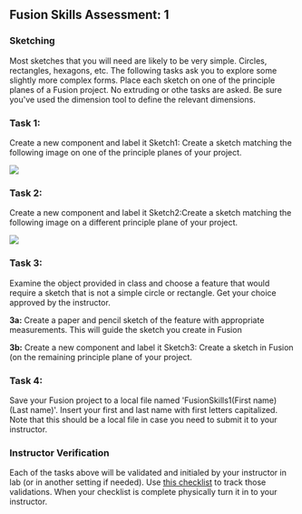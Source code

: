 ## Fusion Skills Assessment: 1

### Sketching

Most sketches that you will need are likely to be very simple. Circles, rectangles, hexagons, etc. The following tasks ask you to explore some slightly more complex forms. Place each sketch on one of the principle planes of a Fusion project. No extruding or othe tasks are asked. Be sure you've used the dimension tool to define the relevant dimensions.

### Task 1:

Create a new component and label it Sketch1: Create a sketch matching the following image on one of the principle planes of your project.

<img src="../../images/assessmentImages/Exercise1-1.jpg" />

### Task 2:

Create a new component and label it Sketch2:Create a sketch matching the following image on a different principle plane of your project.

<img src="../../images/assessmentImages/Exercise1-2.jpg" />

### Task 3:

Examine the object provided in class and choose a feature that would require a sketch that is not a simple circle or rectangle. Get your choice approved by the instructor.

**3a:** Create a paper and pencil sketch of the feature with appropriate measurements.  This will guide the sketch you create in Fusion

**3b:** Create a new component and label it Sketch3: Create a sketch in Fusion (on the remaining principle plane of your project.

### Task 4: 

Save your Fusion project to a local file named 'FusionSkills1(First name)(Last name)'. Insert your first and last name with first letters capitalized. Note that this should be a local file in case you need to submit it to your instructor.

### Instructor Verification

Each of the tasks above will be validated and initialed by your instructor in lab (or in another setting if needed). Use [this checklist](https://github.com/smithrockmaker/ENGR102/blob/main/Fusion360/Checklists/FusionSkills1Checklist.docx) to track those validations. When your checklist is complete physically turn it in to your instructor.
